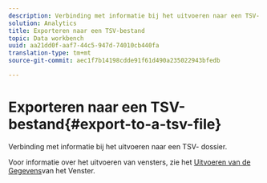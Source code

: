 ```yaml
---
description: Verbinding met informatie bij het uitvoeren naar een TSV- dossier.
solution: Analytics
title: Exporteren naar een TSV-bestand
topic: Data workbench
uuid: aa21dd0f-aaf7-44c5-947d-74010cb440fa
translation-type: tm+mt
source-git-commit: aec1f7b14198cdde91f61d490a235022943bfedb

---
```



# Exporteren naar een TSV-bestand{#export-to-a-tsv-file}

Verbinding met informatie bij het uitvoeren naar een TSV- dossier.

Voor informatie over het uitvoeren van vensters, zie het [Uitvoeren van de Gegevens](../../../../home/c-get-started/c-wk-win-wksp/c-exp-win-data.md#concept-8df61d64ed434cc5a499023c44197349)van het Venster.
